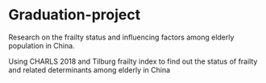 # Graduation-project

Research on the frailty status and influencing factors among elderly population in China.

Using CHARLS 2018 and Tilburg frailty index to find out the status of frailty and related determinants among elderly in China
